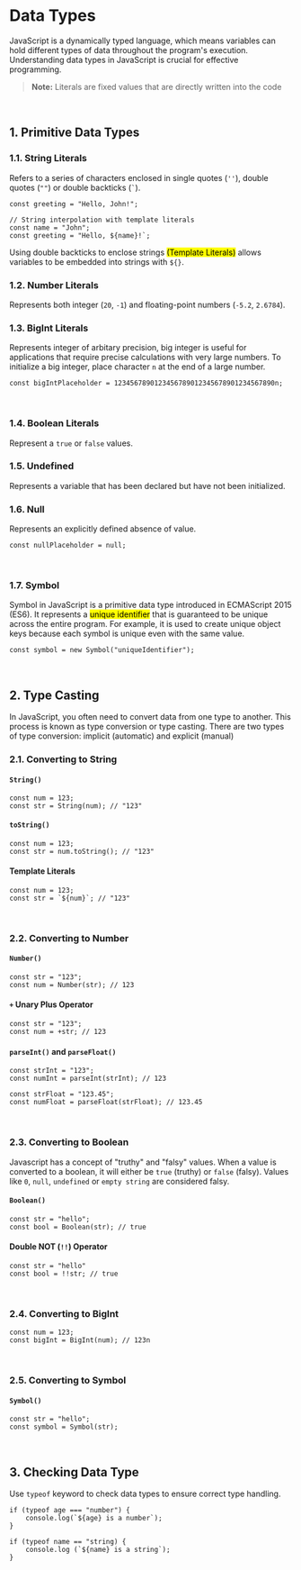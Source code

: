 # Data Types
JavaScript is a dynamically typed language, which means variables can hold different types of data throughout the program's execution. Understanding data types in JavaScript is crucial for effective programming.

> **Note:** Literals are fixed values that are directly written into the code

<br>

## 1. Primitive Data Types

### 1.1. String Literals
Refers to a series of characters enclosed in single quotes (`''`), double quotes (`""`) or double backticks (`` ` ``).
```
const greeting = "Hello, John!";

// String interpolation with template literals
const name = "John";
const greeting = "Hello, ${name}!`;
```
Using double backticks to enclose strings <mark>(Template Literals)</mark> allows variables to be embedded into strings with `${}`.
<br>
### 1.2. Number Literals
Represents both integer (`20`, `-1`) and floating-point numbers (`-5.2`, `2.6784`).
<br>
### 1.3. BigInt Literals
Represents integer of arbitary precision, big integer is useful for applications that require precise calculations with very large numbers. To initialize a big integer, place character `n` at the end of a large number.
```
const bigIntPlaceholder = 1234567890123456789012345678901234567890n;
```
<br>

### 1.4. Boolean Literals
Represent a `true` or `false` values.
<br>

### 1.5. Undefined
Represents a variable that has been declared but have not been initialized.
<br>

### 1.6. Null
Represents an explicitly defined absence of value.
```
const nullPlaceholder = null;
```
<br>

### 1.7. Symbol
Symbol in JavaScript is a primitive data type introduced in ECMAScript 2015 (ES6). It represents a <mark>unique identifier</mark> that is guaranteed to be unique across the entire program. For example, it is used to create unique object keys because each symbol is unique even with the same value.
```
const symbol = new Symbol("uniqueIdentifier");
```
<br>


## 2. Type Casting
In JavaScript, you often need to convert data from one type to another. This process is known as type conversion or type casting. There are two types of type conversion: implicit (automatic) and explicit (manual)

### 2.1. Converting to String
#### `String()`
```
const num = 123;
const str = String(num); // "123"
```

#### `toString()`
```
const num = 123;
const str = num.toString(); // "123"
```

#### Template Literals
```
const num = 123;
const str = `${num}`; // "123"
```
<br>

### 2.2. Converting to Number
#### `Number()`
```
const str = "123";
const num = Number(str); // 123
```

#### `+` Unary Plus Operator
```
const str = "123";
const num = +str; // 123
```

#### `parseInt()` and `parseFloat()`
```
const strInt = "123";
const numInt = parseInt(strInt); // 123

const strFloat = "123.45";
const numFloat = parseFloat(strFloat); // 123.45
```
<br>

### 2.3. Converting to Boolean
Javascript has a concept of "truthy" and "falsy" values. When a value is converted to a boolean, it will either be `true` (truthy) or `false` (falsy). Values like `0`, `null`, `undefined` or `empty string` are considered falsy.
#### `Boolean()`
```
const str = "hello";
const bool = Boolean(str); // true
```

#### Double NOT (`!!`) Operator
```
const str = "hello"
const bool = !!str; // true
```
<br>

### 2.4. Converting to BigInt
```
const num = 123;
const bigInt = BigInt(num); // 123n
```
<br>

### 2.5. Converting to Symbol
#### `Symbol()`
```
const str = "hello";
const symbol = Symbol(str);
```
<br>

## 3. Checking Data Type
Use `typeof` keyword to check data types to ensure correct type handling.

```
if (typeof age === "number") {
    console.log(`${age} is a number`);
}

if (typeof name == "string) {
    console.log (`${name} is a string`);
}
```